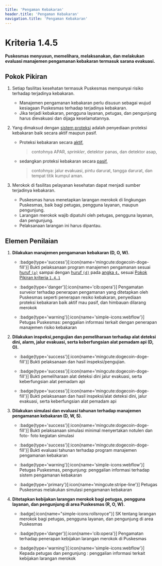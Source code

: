 ```yaml
---
title: 'Pengaman Kebakaran'
header.title: 'Pengaman Kebakaran'
navigation.title: 'Pengaman Kebakaran'
---
```


# Kriteria 1.4.5 
**Puskesmas menyusun, memelihara, melaksanakan, dan melakukan evaluasi manajemen pengamanan kebakaran termasuk sarana evakuasi.** 

## Pokok Pikiran 

1. Setiap fasilitas kesehatan termasuk Puskesmas mempunyai risiko terhadap terjadinya kebakaran. 
    - Manajemen pengamanan kebakaran perlu disusun sebagai wujud kesiagaan Puskesmas terhadap terjadinya kebakaran. 
    - Jika terjadi kebakaran, pengguna layanan, petugas, dan pengunjung harus dievakuasi dan dijaga keselamatannya. 

2. Yang dimaksud dengan [sistem proteksi]() adalah penyediaan proteksi kebakaran baik secara aktif maupun pasif. 

     - Proteksi kebakaran secara [aktif](), 
       > contohnya APAR, *sprinkler*, detektor panas, dan detektor asap, 

    - sedangkan proteksi kebakaran secara [pasif](), 
      > contohnya: jalur evakuasi, pintu darurat, tangga darurat, dan tempat titik kumpul aman. 

3. Merokok di fasilitas pelayanan kesehatan dapat menjadi sumber terjadinya kebakaran. 
   - Puskesmas harus menetapkan larangan merokok di lingkungan Puskesmas, baik bagi petugas, pengguna layanan, maupun pengunjung. 
   - Larangan merokok wajib dipatuhi oleh petugas, pengguna layanan, dan pengunjung. 
   - Pelaksanaan larangan ini harus dipantau. 

## Elemen Penilaian 

1. **Dilakukan manajemen pengamanan kebakaran (D, O, W).**
   - :badge{type='success'}[:icon{name='mingcute:dogecoin-doge-fill'}] Bukti pelaksanaan program manajemen pengamanan sesuai [huruf `(a)`](/1/4/1#mpka) sampai dengan [huruf `(d)`](/1/4/1#mpkd) pada [angka `4.`](/1/4/1#manajemen-pengamanan-kebakaran) sesuai [Pokok Pikiran kriteria `1.4.1`](/1/4/1#pokok-pikiran)

   - :badge{type='danger'}[:icon{name='cib:opera'}] Pengamatan surveior terhadap penerapan pengamanan yang ditetapkan oleh Puskesmas seperti penerapan resiko kebakaran, penyediaan proteksi kebakaran baik aktif mau pasif, dan himbauan dilarang merokok 
   - :badge{type='warning'}[:icon{name='simple-icons:webflow'}] Petugas Puskesmas:  penggalian informasi terkait dengan penerapan manajemen risiko kebakaran 
    
2. **Dilakukan inspeksi,pengujian dan pemeliharaan terhadap alat deteksi dini, alarm, jalur evakuasi, serta keberfungsian alat pemadam api (D, O).** 

   - :badge{type='success'}[:icon{name='mingcute:dogecoin-doge-fill'}] Bukti pelaksanaan dan hasil inspeksi/pengujian. 

   - :badge{type='success'}[:icon{name='mingcute:dogecoin-doge-fill'}] Bukti pemeliharaan alat deteksi dini jalur evakuasi, serta keberfungsian alat pemadam api 
   - :badge{type='success'}[:icon{name='mingcute:dogecoin-doge-fill'}] Bukti pelaksanaan dan hasil inspeksi/alat deteksi dini, jalur evakuasi, serta keberfungsian alat pemadam api 
    
3. **Dilakukan simulasi dan evaluasi tahunan terhadap manajemen pengamanan kebakaran (D, W, S).**

   - :badge{type='success'}[:icon{name='mingcute:dogecoin-doge-fill'}] Bukti pelaksanaan simulasi minimal menyertakan notulen dan foto- foto kegiatan simulasi 

   - :badge{type='success'}[:icon{name='mingcute:dogecoin-doge-fill'}] Bukti evaluasi tahunan terhadap program manajemen pengamanan kebakaran 
    
   - :badge{type='warning'}[:icon{name='simple-icons:webflow'}] Petugas Puskesmas, pengunjung: penggalian informasi terhadap sistem pengamanan kebakaran 
   - :badge{type='primary'}[:icon{name='mingcute:stripe-line'}] Petugas Puskesmas melakukan simulasi pengamanan kebakaran 

4. **Ditetapkan kebijakan larangan  merokok bagi petugas, pengguna layanan, dan pengunjung di area Puskesmas (R, O, W).** 
    - :badge[:icon{name="simple-icons:rollsroyce"}] SK tentang larangan merokok  bagi petugas, pengguna layanan, dan pengunjung di area Puskesmas 
 
    - :badge{type='danger'}[:icon{name='cib:opera'}] Pengamatan terhadap  penerapan kebijakan larangan merokok di Puskesmas 
    - :badge{type='warning'}[:icon{name='simple-icons:webflow'}] Kepada petugas dan pengunjung : penggalian informasi terkait kebijakan larangan merokok 
